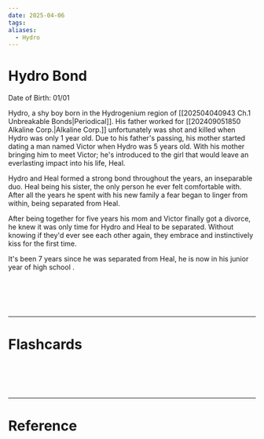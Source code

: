 ```yaml
---
date: 2025-04-06
tags: 
aliases:
  - Hydro
---
```

# Hydro Bond

Date of Birth: 01/01

Hydro, a shy boy born in the Hydrogenium region of [[202504040943 Ch.1 Unbreakable Bonds|Periodical]]. His father worked for [[202409051850 Alkaline Corp.|Alkaline Corp.]] unfortunately was shot and killed when Hydro was only 1 year old. Due to his father's passing, his mother started dating a man named Victor when Hydro was 5 years old. With his mother bringing him to meet Victor; he's introduced to the girl that would leave an everlasting impact into his life, Heal.

Hydro and Heal formed a strong bond throughout the years, an inseparable duo. Heal being his sister, the only person he ever felt comfortable with. After all the years he spent with his new family a fear began to linger from within, being separated from Heal.

After being together for five years his mom and Victor finally got a divorce, he knew it was only time for Hydro and Heal to be separated. Without knowing if they'd ever see each other again, they embrace and instinctively kiss for the first time.

It's been 7 years since he was separated from Heal, he is now in his junior year of high school . 


# ‌
---
# Flashcards


# ‌
---
# Reference
